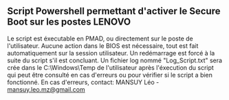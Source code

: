 ## Script Powershell permettant d'activer le Secure Boot sur les postes LENOVO

Le script est éxecutable en PMAD, ou directement sur le poste de l'utilisateur. 
Aucune action dans le BIOS est nécessaire, tout est fait automatiquement sur la session utilisateur. 
Un redémarrage est forcé à la suite du script s'il est concluant.
Un fichier log nommé "Log_Script.txt" sera crée dans le C:\Windows\Temp de l'utilisateur après l'éxecution du script qui peut être consulté en cas d'erreurs ou pour vérifier si le script a bien fonctionné.
En cas d'erreurs, contact: MANSUY Léo - mansuy.leo.mz@gmail.com
